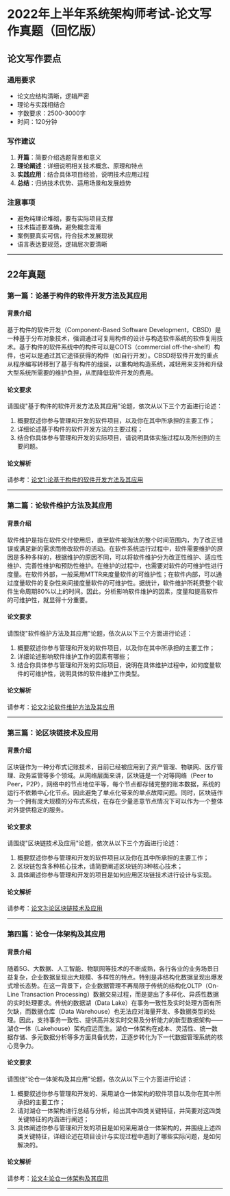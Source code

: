 # 2022年上半年系统架构师考试-论文写作真题（回忆版）


## 论文写作要点

### 通用要求
- 论文应结构清晰，逻辑严密
- 理论与实践相结合
- 字数要求：2500-3000字
- 时间：120分钟

### 写作建议
1. **开篇**：简要介绍选题背景和意义
2. **理论阐述**：详细说明相关技术概念、原理和特点
3. **实践应用**：结合具体项目经验，说明技术应用过程
4. **总结**：归纳技术优势、适用场景和发展趋势

### 注意事项
- 避免纯理论堆砌，要有实际项目支撑
- 技术描述要准确，避免概念混淆
- 案例要真实可信，符合技术发展现状
- 语言表达要规范，逻辑层次要清晰

---
## 22年真题
### 第一篇：论基于构件的软件开发方法及其应用

#### 背景介绍
基于构件的软件开发（Component-Based Software Development，CBSD）是一种基于分布对象技术，强调通过可复用构件的设计与构造软件系统的软件复用技术。基于构件的软件系统中的构件可以是COTS（commercial off-the-shelf）构件，也可以是通过其它途径获得的构件（如自行开发）。CBSD将软件开发的重点从程序编写转移到了基于有构件的组装，以重构地构造系统，减轻用来支持和升级大型系统所需要的维护负担，从而降低软件开发的费用。

#### 论文要求
请围绕"基于构件的软件开发方法及其应用"论题，依次从以下三个方面进行论述：
1. 概要叙述你参与管理和开发的软件项目，以及你在其中所承担的主要工作；
2. 详细论述基于构件的软件开发方法的主要过程；
3. 结合你具体参与管理和开发的实际项目，请说明具体实施过程以及所创到的主要问题。

#### 论文解析

请参考：[论文1:论基于构件的软件开发方法及其应用](./lecture_detail/p1.md)

---

### 第二篇：论软件维护方法及其应用

#### 背景介绍
软件维护是指在软件交付使用后，直至软件被淘汰的整个时间范围内，为了改正错误或满足新的需求而修改软件的活动。在软件系统运行过程中，软件需要维护的原因是多种多样的，根据维护的原因不同，可以将软件维护分为改正性维护、适应性维护、完善性维护和预防性维护。在维护的过程中，也需要对软件的可维护性进行度量。在软件外部，一般采用MTTR来度量软件的可维护性；在软件内部，可以通过度量软件的复杂性来间接度量软件的可维护性。据统计，软件维护所耗费整个软件生命周期80%以上的时间。因此，分析影响软件维护的因素，度量和提高软件的可维护性，就显得十分重要。

#### 论文要求
请围绕"软件维护方法及其应用"论题，依次从以下三个方面进行论述：
1. 概要叙述你参与管理和开发的软件项目，以及你在其中所承担的主要工作；
2. 详细论述影响软件维护工作的因素有哪些；
3. 结合你具体参与管理和开发的实际项目，说明在具体维护过程中，如何度量软件的可维护性，说明具体的软件维护工作类型。

#### 论文解析

请参考：[论文2:论软件维护方法及其应用](./lecture_detail/p2.md)

---

### 第三篇：论区块链技术及应用

#### 背景介绍
区块链作为一种分布式记账技术，目前已经被应用到了资产管理、物联网、医疗管理、政务监管等多个领域。从网络层面来讲，区块链是一个对等网络（Peer to Peer，P2P），网络中的节点地位平等，每个节点都存储完整的账本数据，系统的运行不依赖中心化节点。因此避免了单点化带来的单点故障问题。同时，区块链作为一个拥有庞大规模的分布式系统，在存在少量恶意节点情况下可以作为一个整体对外提供稳定的服务。

#### 论文要求
请围绕"区块链技术及应用"论题，依次从以下三个方面进行论述：
1. 概要叙述你参与管理和开发的软件项目以及你在其中所承担的主要工作；
2. 区块链包含多种核心技术，请简要阐述区块链的3种核心技术；
3. 具体阐述你参与管理和开发的项目是如何应用区块链技术进行设计与实现。

#### 论文解析

请参考：[论文3:论区块链技术及应用](./lecture_detail/p3.md)

---

### 第四篇：论仓一体架构及其应用

#### 背景介绍
随着5G、大数据、人工智能、物联网等技术的不断成熟，各行各业的业务场景日益复杂，企业数据呈现出大规模、多样性的特点。特别是非结构化数据呈现出爆发式增长态势。在这一背景下，企业数据管理不再局限于传统的结构化OLTP（On-Line Transaction Processing）数据交易过程，而是提出了多样化、异质性数据的实时处理要求。传统的数据湖（Data Lake）在事务一致性及实时处理方面有所欠缺，而数据仓库（Data Warehouse）也无法应对海量开发、多数据类型的处理。因此，支持事务一致性、提供高并发实时交易及分析能力的新型数据架构——湖仓一体（Lakehouse）架构应运而生。湖仓一体架构在成本、灵活性、统一数据存储、多元数据分析等多方面具备优势，正逐步转化为下一代数据管理系统的核心竞争力。

#### 论文要求
请围绕"论仓一体架构及其应用"论题，依次从以下三个方面进行论述：
1. 概要叙述你参与管理和开发的、采用湖仓一体架构的软件项目以及你在其中所承担的主要工作；
2. 请对湖仓一体架构进行总结与分析，给出其中四类关键特征，并简要对这四类关键特征的内涵进行阐述；
3. 具体阐述你参与管理和开发的项目是如何采用湖仓一体架构的，并围绕上述四类关键特征，详细论述在项目设计与实现过程中遇到了哪些实际问题，是如何解决的。

#### 论文解析

请参考：[论文4:论仓一体架构及其应用](./lecture_detail/p4.md)

---
